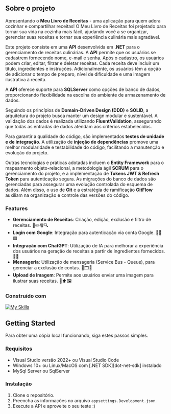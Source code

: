 ## Sobre o projeto
Apresentando o **Meu Livro de Receitas** - uma aplicação para quem adora cozinhar e compartilhar receitas! O Meu Livro de Receitas foi projetado para tornar sua vida na cozinha mais fácil, ajudando você a se organizar, gerenciar suas receitas e tornar sua experiência culinária mais agradável.

Este projeto consiste em uma **API** desenvolvida em **.NET** para o gerenciamento de receitas culinárias. A **API** permite que os usuários se cadastrem fornecendo nome, e-mail e senha. Após o cadastro, os usuários podem criar, editar, filtrar e deletar receitas. Cada receita deve incluir um título, ingredientes e instruções. Adicionalmente, os usuários têm a opção de adicionar o tempo de preparo, nível de dificuldade e uma imagem ilustrativa à receita.

A **API** oferece suporte para **SQLServer** como opções de banco de dados, proporcionando flexibilidade na escolha do ambiente de armazenamento de dados.

Seguindo os princípios de **Domain-Driven Design (DDD)** e **SOLID**, a arquitetura do projeto busca manter um design modular e sustentável. A validação dos dados é realizada utilizando **FluentValidation**, assegurando que todas as entradas de dados atendam aos critérios estabelecidos.

Para garantir a qualidade do código, são implementados **testes de unidade e de integração**. A utilização de **injeção de dependências** promove uma melhor modularidade e testabilidade do código, facilitando a manutenção e evolução do projeto.

Outras tecnologias e práticas adotadas incluem o **Entity Framework** para o mapeamento objeto-relacional, a metodologia ágil **SCRUM** para o gerenciamento do projeto, e a implementação de **Tokens JWT & Refresh Token** para autenticação segura. As migrações do banco de dados são gerenciadas para assegurar uma evolução controlada do esquema de dados. Além disso, o uso de **Git** e a estratégia de ramificação **GitFlow** auxiliam na organização e controle das versões do código.
### Features

- **Gerenciamento de Receitas**: Criação, edição, exclusão e filtro de receitas. 🍲✏️🗑️🔍
- **Login com Google**: Integração para autenticação via conta Google. 🔑🔗🟦
- **Integração com ChatGPT**: Utilização de IA para melhorar a experiência dos usuários na geração de receitas a partir de ingredientes fornecidos. 🤖🍳
- **Mensageria**: Utilização de mensageria (Service Bus - Queue), para gerenciar a exclusão de contas. 📩🗂️🚫
- **Upload de Imagem**: Permite aos usuários enviar uma imagem para ilustrar suas receitas. 📸⬆️🖼️

### Construído com
[![My Skills](https://skillicons.dev/icons?i=azure,cs,docker,dotnet,postman,regex,visualstudio,windows&perline=4)](https://skillicons.dev)

## Getting Started

Para obter uma cópia local funcionando, siga estes passos simples.

### Requisitos

* Visual Studio versão 2022+ ou Visual Studio Code
* Windows 10+ ou Linux/MacOS com [.NET SDK][dot-net-sdk] instalado
* MySql Server ou SqlServer

### Instalação

1. Clone o repositório.
2. Preencha as informações no arquivo `appsettings.Development.json`.
3. Execute a API e aproveite o seu teste :)

